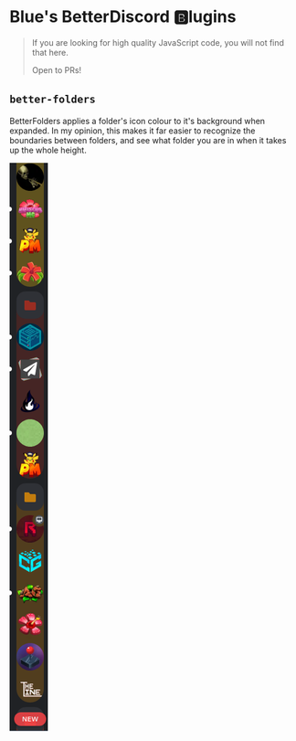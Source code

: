 # Blue's BetterDiscord 🅱️lugins

> If you are looking for high quality JavaScript code, you will not find that here.
>
> Open to PRs!

## `better-folders` 

BetterFolders applies a folder's icon colour to it's background when expanded. In my opinion, this makes it far easier
to recognize the boundaries between folders, and see what folder you are in when it takes up the whole height.

![Read more words!](assets/better-folders-1.png)